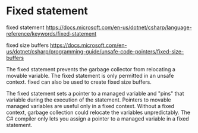 # Fixed statement

fixed statement
https://docs.microsoft.com/en-us/dotnet/csharp/language-reference/keywords/fixed-statement

fixed size buffers
https://docs.microsoft.com/en-us/dotnet/csharp/programming-guide/unsafe-code-pointers/fixed-size-buffers


The fixed statement prevents the garbage collector from relocating a movable variable. The fixed statement is only permitted in an unsafe context. fixed can also be used to create fixed size buffers.

The fixed statement sets a pointer to a managed variable and "pins" that variable during the execution of the statement. Pointers to movable managed variables are useful only in a fixed context. Without a fixed context, garbage collection could relocate the variables unpredictably. The C# compiler only lets you assign a pointer to a managed variable in a fixed statement.

